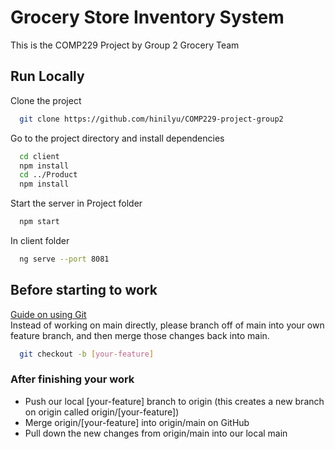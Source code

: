 # Grocery Store Inventory System

This is the COMP229 Project by Group 2 Grocery Team

## Run Locally

Clone the project

```bash
  git clone https://github.com/hinilyu/COMP229-project-group2
```

Go to the project directory and install dependencies

```bash
  cd client
  npm install
  cd ../Product
  npm install
```

Start the server in Project folder

```bash
  npm start
```

In client folder

```bash
  ng serve --port 8081
```

## Before starting to work

[Guide on using Git](https://www.freecodecamp.org/news/practical-git-and-git-workflows/) <br />
Instead of working on main directly, please branch off of main into your own feature branch, and then merge those changes back into main.

```bash
  git checkout -b [your-feature]
```

### After finishing your work

- Push our local [your-feature] branch to origin (this creates a new branch on origin called origin/[your-feature])
- Merge origin/[your-feature] into origin/main on GitHub
- Pull down the new changes from origin/main into our local main
